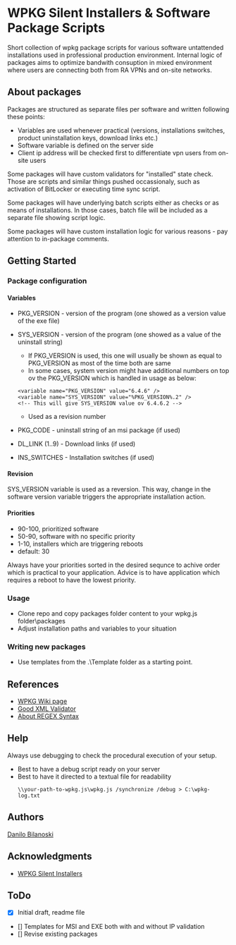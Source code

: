 # WPKG Silent Installers & Software Package Scripts

Short collection of wpkg package scripts for various software untattended installations used in professional production environment. Internal logic of packages aims to optimize bandwith consuption in mixed environment where users are connecting both from RA VPNs and on-site networks.

## About packages

Packages are structured as separate files per software and written following these points:
* Variables are used whenever practical (versions, installations switches, product uninstallation keys, download links etc.)
* Software variable is defined on the server side
* Client ip address will be checked first to differentiate vpn users from on-site users

Some packages will have custom validators for "installed" state check. Those are scripts and similar things pushed occassionaly, such as activation of BitLocker or executing time sync script.

Some packages will have underlying batch scripts either as checks or as means of installations. In those cases, batch file will be included as a separate file showing script logic.

Some packages will have custom installation logic for various reasons - pay attention to in-package comments.

## Getting Started

### Package configuration
#### Variables

* PKG_VERSION - version of the program (one showed as a version value of the exe file)  
* SYS_VERSION - version of the program (one showed as a value of the uninstall string)
    * If PKG_VERSION is used, this one will usually be shown as equal to PKG_VERSION as most of the time both are same
    * In some cases, system version might have additional numbers on top ov the PKG_VERSION which is handled in usage as below:
    ```
    <variable name="PKG_VERSION" value="6.4.6" />
	<variable name="SYS_VERSION" value="%PKG_VERSION%.2" />
    <!-- This will give SYS_VERSION value ov 6.4.6.2 -->
    ```
    * Used as a revision number

* PKG_CODE - uninstall string of an msi package (if used)
* DL_LINK (1..9) - Download links (if used)
* INS_SWITCHES - Installation switches (if used)

#### Revision
SYS_VERSION variable is used as a reversion. This way, change in the software version variable triggers the appropriate installation action.

#### Priorities
* 90-100, prioritized software
* 50-90, software with no specific priority
* 1-10, installers which are triggering reboots
* default: 30

Always have your priorities sorted in the desired sequnce to achive order which is practical to your application. Advice is to have application which requires a reboot to have the lowest priority. 

### Usage

* Clone repo and copy packages folder content to your wpkg.js folder\packages
* Adjust installation paths and variables to your situation

### Writing new packages
* Use templates from the .\Template folder as a starting point.

## References

* [WPKG Wiki page](https://wpkg.org/Main_Page)
* [Good XML Validator](https://www.liquid-technologies.com/online-xml-validator)
* [About REGEX Syntax](https://www.liquid-technologies.com/online-xml-validator)

## Help

Always use debugging to check the procedural execution of your setup.
* Best to have a debug script ready on your server
* Best to have it directed to a textual file for readability
  ```
  \\your-path-to-wpkg.js\wpkg.js /synchronize /debug > C:\wpkg-log.txt
  
  ```

## Authors

[Danilo Bilanoski](mailto:danilo.bilanoski@transcom.com)

## Acknowledgments

* [WPKG Silent Installers](https://wpkg.org/Category:Silent_Installers)

## ToDo
- [x] Initial draft, readme file
- [] Templates for MSI and EXE both with and without IP validation
- [] Revise existing packages